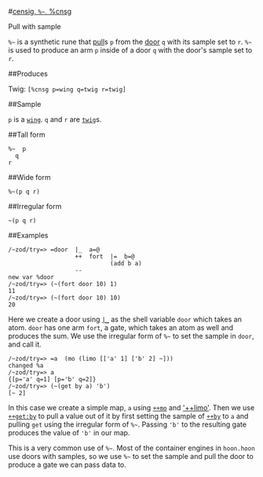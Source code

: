 #[censig, `%~`, %cnsg](#cnsg)

Pull with sample

`%~` is a synthetic rune that [pull]()s `p` from the [door]() `q` with its sample set to `r`. `%~` is used to produce an arm `p` inside of a door `q` with the door's sample set to `r`.

##Produces

Twig: `[%cnsg p=wing q=twig r=twig]`

##Sample

`p` is a [`wing`]().
`q` and `r` are [`twig`]()s.

##Tall form

    %~  p
      q
    r

##Wide form

    %~(p q r)

##Irregular form

    ~(p q r)

##Examples

    /~zod/try=> =door  |_  a=@
                       ++  fort  |=  b=@
                                 (add b a)
                       --
    new var %door
    /~zod/try=> (~(fort door 10) 1)
    11
    /~zod/try=> (~(fort door 10) 10)
    20

Here we create a door using [`|_`]() as the shell variable `door` which takes an atom. `door` has one arm `fort`, a gate, which takes an atom as well and produces the sum. We use the irregular form of `%~` to set the sample in `door`, and call it.

    /~zod/try=> =a  (mo (limo [['a' 1] ['b' 2] ~]))
    changed %a
    /~zod/try=> a
    {[p='a' q=1] [p='b' q=2]}
    /~zod/try=> (~(get by a) 'b')
    [~ 2]

In this case we create a simple map, `a` using [`++mo`]() and ['++limo'](). Then we use [`++get:by`]() to pull a value out of it by first setting the sample of [`++by`]() to `a` and pulling `get` using the irregular form of `%~`. Passing `'b'` to the resulting gate produces the value of `'b'` in our map. 

This is a very common use of `%~`. Most of the container engines in `hoon.hoon` use doors with samples, so we use `%~` to set the sample and pull the door to produce a gate we can pass data to.
